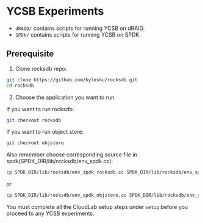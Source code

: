 # YCSB Experiments

- `dRAID/` contains scripts for running YCSB on dRAID.
- `SPDK/` contains scripts for running YCSB on SPDK.

## Prerequisite

1. Clone rocksdb repo:
```Bash
git clone https://github.com/kyleshu/rocksdb.git
cd rocksdb
```

2. Choose the application you want to run.

If you want to run rocksdb:

```Bash
git checkout rocksdb 
```

If you want to run object store:
```Bash
git checkout objstore 
```

Also remember choose corresponding source file in spdk(SPDK_DIR/lib/rocksdb/env_spdk.cc):
```Bash
cp SPDK_DIR/lib/rocksdb/env_spdk_rocksdb.cc SPDK_DIR/lib/rocksdb/env_spdk.cc
```

or 

```Bash
cp SPDK_DIR/lib/rocksdb/env_spdk_objstore.cc SPDK_DIR/lib/rocksdb/env_spdk.cc
```


You must complete all the CloudLab setup steps under `setup` before you proceed to any YCSB experiments.
